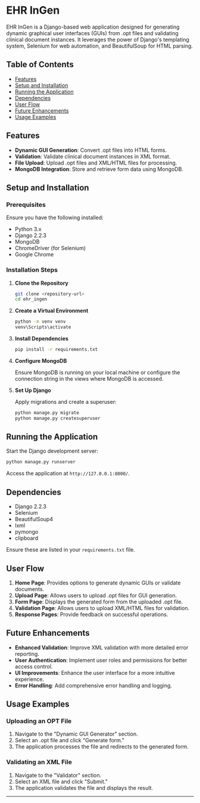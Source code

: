 # EHR InGen

EHR InGen is a Django-based web application designed for generating dynamic graphical user interfaces (GUIs) from .opt files and validating clinical document instances. It leverages the power of Django's templating system, Selenium for web automation, and BeautifulSoup for HTML parsing.

## Table of Contents

- [Features](#features)
- [Setup and Installation](#setup-and-installation)
- [Running the Application](#running-the-application)
- [Dependencies](#dependencies)
- [User Flow](#user-flow)
- [Future Enhancements](#future-enhancements)
- [Usage Examples](#usage-examples)

## Features

- **Dynamic GUI Generation**: Convert .opt files into HTML forms.
- **Validation**: Validate clinical document instances in XML format.
- **File Upload**: Upload .opt files and XML/HTML files for processing.
- **MongoDB Integration**: Store and retrieve form data using MongoDB.

## Setup and Installation

### Prerequisites

Ensure you have the following installed:

- Python 3.x
- Django 2.2.3
- MongoDB
- ChromeDriver (for Selenium)
- Google Chrome

### Installation Steps

1. **Clone the Repository**

   ```bash
   git clone <repository-url>
   cd ehr_ingen
   ```

2. **Create a Virtual Environment**

   ```bash
   python -m venv venv
   venv\Scripts\activate
   ```

3. **Install Dependencies**

   ```bash
   pip install -r requirements.txt
   ```

4. **Configure MongoDB**

   Ensure MongoDB is running on your local machine or configure the connection string in the views where MongoDB is accessed.

5. **Set Up Django**

   Apply migrations and create a superuser:

   ```bash
   python manage.py migrate
   python manage.py createsuperuser
   ```

## Running the Application

Start the Django development server:

```bash
python manage.py runserver
```

Access the application at `http://127.0.0.1:8000/`.

## Dependencies

- Django 2.2.3
- Selenium
- BeautifulSoup4
- lxml
- pymongo
- clipboard

Ensure these are listed in your `requirements.txt` file.

## User Flow

1. **Home Page**: Provides options to generate dynamic GUIs or validate documents.
2. **Upload Page**: Allows users to upload .opt files for GUI generation.
3. **Form Page**: Displays the generated form from the uploaded .opt file.
4. **Validation Page**: Allows users to upload XML/HTML files for validation.
5. **Response Pages**: Provide feedback on successful operations.

## Future Enhancements

- **Enhanced Validation**: Improve XML validation with more detailed error reporting.
- **User Authentication**: Implement user roles and permissions for better access control.
- **UI Improvements**: Enhance the user interface for a more intuitive experience.
- **Error Handling**: Add comprehensive error handling and logging.

## Usage Examples

### Uploading an OPT File

1. Navigate to the "Dynamic GUI Generator" section.
2. Select an .opt file and click "Generate form."
3. The application processes the file and redirects to the generated form.

### Validating an XML File

1. Navigate to the "Validator" section.
2. Select an XML file and click "Submit."
3. The application validates the file and displays the result.

---
